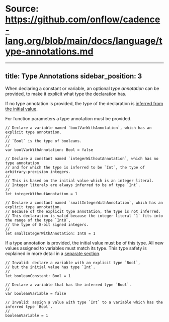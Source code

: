 # Source: https://github.com/onflow/cadence-lang.org/blob/main/docs/language/type-annotations.md

---
title: Type Annotations
sidebar_position: 3
---

When declaring a constant or variable,
an optional *type annotation* can be provided,
to make it explicit what type the declaration has.

If no type annotation is provided, the type of the declaration is
[inferred from the initial value](./type-inference.md).

For function parameters a type annotation must be provided.

```cadence
// Declare a variable named `boolVarWithAnnotation`, which has an explicit type annotation.
//
// `Bool` is the type of booleans.
//
var boolVarWithAnnotation: Bool = false

// Declare a constant named `integerWithoutAnnotation`, which has no type annotation
// and for which the type is inferred to be `Int`, the type of arbitrary-precision integers.
//
// This is based on the initial value which is an integer literal.
// Integer literals are always inferred to be of type `Int`.
//
let integerWithoutAnnotation = 1

// Declare a constant named `smallIntegerWithAnnotation`, which has an explicit type annotation.
// Because of the explicit type annotation, the type is not inferred.
// This declaration is valid because the integer literal `1` fits into the range of the type `Int8`,
// the type of 8-bit signed integers.
//
let smallIntegerWithAnnotation: Int8 = 1
```

If a type annotation is provided, the initial value must be of this type.
All new values assigned to variables must match its type.
This type safety is explained in more detail in a [separate section](./type-safety.md).

```cadence
// Invalid: declare a variable with an explicit type `Bool`,
// but the initial value has type `Int`.
//
let booleanConstant: Bool = 1

// Declare a variable that has the inferred type `Bool`.
//
var booleanVariable = false

// Invalid: assign a value with type `Int` to a variable which has the inferred type `Bool`.
//
booleanVariable = 1
```
